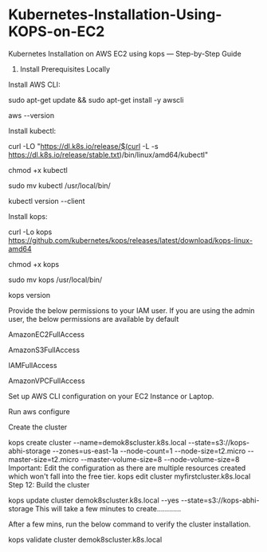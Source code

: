 # Kubernetes-Installation-Using-KOPS-on-EC2
Kubernetes Installation on AWS EC2 using kops — Step-by-Step Guide


1. Install Prerequisites Locally

   
Install AWS CLI:


sudo apt-get update && sudo apt-get install -y awscli


aws --version



Install kubectl:


curl -LO "https://dl.k8s.io/release/$(curl -L -s https://dl.k8s.io/release/stable.txt)/bin/linux/amd64/kubectl"


chmod +x kubectl


sudo mv kubectl /usr/local/bin/


kubectl version --client



Install kops:


curl -Lo kops https://github.com/kubernetes/kops/releases/latest/download/kops-linux-amd64


chmod +x kops


sudo mv kops /usr/local/bin/


kops version

Provide the below permissions to your IAM user. If you are using the admin user, the below permissions are available by default


AmazonEC2FullAccess


AmazonS3FullAccess


IAMFullAccess


AmazonVPCFullAccess

Set up AWS CLI configuration on your EC2 Instance or Laptop.


Run aws configure

Create the cluster


kops create cluster --name=demok8scluster.k8s.local --state=s3://kops-abhi-storage --zones=us-east-1a --node-count=1 --node-size=t2.micro --master-size=t2.micro  --master-volume-size=8 --node-volume-size=8
Important: Edit the configuration as there are multiple resources created which won't fall into the free tier.
kops edit cluster myfirstcluster.k8s.local
Step 12: Build the cluster

kops update cluster demok8scluster.k8s.local --yes --state=s3://kops-abhi-storage
This will take a few minutes to create............

After a few mins, run the below command to verify the cluster installation.

kops validate cluster demok8scluster.k8s.local
